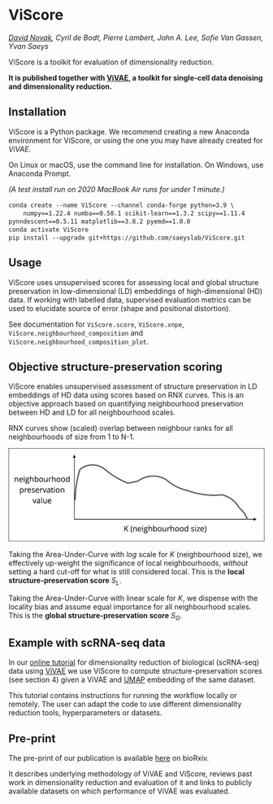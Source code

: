 # ViScore

*[David Novak](https://github.com/davnovak), Cyril de Bodt, Pierre Lambert, John A. Lee, Sofie Van Gassen, Yvan Saeys*

ViScore is a toolkit for evaluation of dimensionality reduction.

**It is published together with [ViVAE](https://github.com/saeyslab/ViVAE), a toolkit for single-cell data denoising and dimensionality reduction.**

## Installation

ViScore is a Python package.
We recommend creating a new Anaconda environment for ViScore, or using the one you may have already created for *ViVAE*.

On Linux or macOS, use the command line for installation.
On Windows, use Anaconda Prompt.

*(A test install run on 2020 MacBook Air runs for under 1 minute.)*

```
conda create --name ViScore --channel conda-forge python=3.9 \
    numpy==1.22.4 numba==0.58.1 scikit-learn==1.3.2 scipy==1.11.4 pynndescent==0.5.11 matplotlib==3.8.2 pyemd==1.0.0
conda activate ViScore
pip install --upgrade git+https://github.com/saeyslab/ViScore.git
```

## Usage

ViScore uses unsupervised scores for assessing local and global structure preservation in low-dimensional (LD) embeddings of high-dimensional (HD) data.
If working with labelled data, supervised evaluation metrics can be used to elucidate source of error (shape and positional distortion).

See documentation for `ViScore.score`, `ViScore.xnpe`, `ViScore.neighbourhood_composition` and `ViScore.neighbourhood_composition_plot`.

## Objective structure-preservation scoring

ViScore enables unsupervised assessment of structure preservation in LD embeddings of HD data using scores based on RNX curves.
This is an objective approach based on quantifying neighbourhood preservation between HD and LD for all neighbourhood scales.

RNX curves show (scaled) overlap between neighbour ranks for all neighbourhoods of size from 1 to N-1.

![RNX curve illustration](./rnx_curve_plot.png)

Taking the Area-Under-Curve with *log* scale for *K* (neighbourhood size), we effectively up-weight the significance of local neighbourhoods, *without* setting a hard cut-off for what is still considered local. This is the **local structure-preservation score** $S_{L}$.

Taking the Area-Under-Curve with linear scale for *K*, we dispense with the locality bias and assume equal importance for all neighbourhood scales. This is the **global structure-preservation score** $S_{G}$.

## Example with scRNA-seq data

In our [online tutorial](https://colab.research.google.com/drive/1Ys9fpg8t4rhfmGHUVuX2JPdxQHfongpB?usp=sharing) for dimensionality reduction of biological (scRNA-seq) data using [ViVAE](https://github.com/saeyslab/ViVAE) we use ViScore to compute structure-preservation scores (see section 4) given a ViVAE and [UMAP](https://pypi.org/project/umap-learn/) embedding of the same dataset.

This tutorial contains instructions for running the workflow locally or remotely.
The user can adapt the code to use different dimensionality reduction tools, hyperparameters or datasets.

## Pre-print

The pre-print of our publication is available [here](https://www.biorxiv.org/content/10.1101/2023.11.23.568428v2) on bioRxiv.

It describes underlying methodology of ViVAE and ViScore, reviews past work in dimensionality reduction and evaluation of it and links to publicly available datasets on which performance of ViVAE was evaluated.
